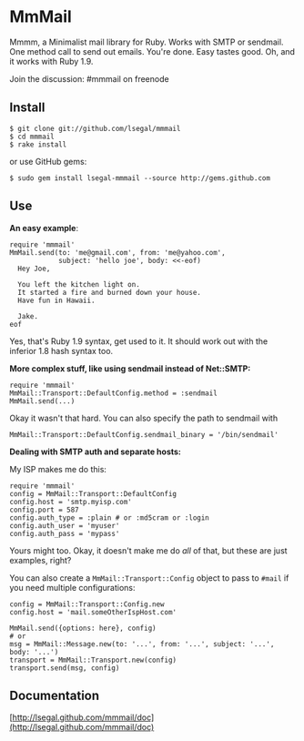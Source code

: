 MmMail
======

Mmmm, a Minimalist mail library for Ruby. Works with SMTP or sendmail.
One method call to send out emails. You're done. Easy tastes good. Oh,
and it works with Ruby 1.9.

Join the discussion: #mmmail on freenode

Install
-------

    $ git clone git://github.com/lsegal/mmmail
    $ cd mmmail
    $ rake install

or use GitHub gems:

    $ sudo gem install lsegal-mmmail --source http://gems.github.com
    
Use
---

**An easy example**:

    require 'mmmail'
    MmMail.send(to: 'me@gmail.com', from: 'me@yahoo.com', 
                subject: 'hello joe', body: <<-eof)
      Hey Joe,
      
      You left the kitchen light on.
      It started a fire and burned down your house.
      Have fun in Hawaii.
      
      Jake.
    eof
    
Yes, that's Ruby 1.9 syntax, get used to it. It should work out
with the inferior 1.8 hash syntax too.

**More complex stuff, like using sendmail instead of Net::SMTP:**

    require 'mmmail'
    MmMail::Transport::DefaultConfig.method = :sendmail
    MmMail.send(...)
    
Okay it wasn't that hard. You can also specify the path to sendmail with

    MmMail::Transport::DefaultConfig.sendmail_binary = '/bin/sendmail'

**Dealing with SMTP auth and separate hosts:**

My ISP makes me do this:

    require 'mmmail'
    config = MmMail::Transport::DefaultConfig
    config.host = 'smtp.myisp.com'
    config.port = 587
    config.auth_type = :plain # or :md5cram or :login
    config.auth_user = 'myuser'
    config.auth_pass = 'mypass'

Yours might too. Okay, it doesn't make me do *all* of that, but these are
just examples, right?

You can also create a `MmMail::Transport::Config` object to pass to `#mail`
if you need multiple configurations:

    config = MmMail::Transport::Config.new
    config.host = 'mail.someOtherIspHost.com'
    
    MmMail.send({options: here}, config)
    # or 
    msg = MmMail::Message.new(to: '...', from: '...', subject: '...', body: '...')
    transport = MmMail::Transport.new(config)
    transport.send(msg, config)
    
Documentation
-------------

[http://lsegal.github.com/mmmail/doc](http://lsegal.github.com/mmmail/doc)
